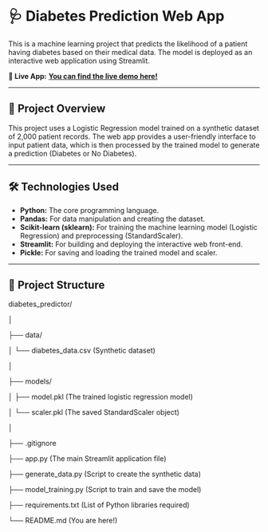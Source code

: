 # 🩺 Diabetes Prediction Web App

This is a machine learning project that predicts the likelihood of a patient having diabetes based on their medical data. The model is deployed as an interactive web application using Streamlit.

**🔗 Live App:** [**You can find the live demo here!**](https://diabetes-predictor-8gvkg4slz2wekxhxfknjvm.streamlit.app/)

---

## 🎯 Project Overview

This project uses a Logistic Regression model trained on a synthetic dataset of 2,000 patient records. The web app provides a user-friendly interface to input patient data, which is then processed by the trained model to generate a prediction (Diabetes or No Diabetes).

---

## 🛠️ Technologies Used

* **Python:** The core programming language.
* **Pandas:** For data manipulation and creating the dataset.
* **Scikit-learn (sklearn):** For training the machine learning model (Logistic Regression) and preprocessing (StandardScaler).
* **Streamlit:** For building and deploying the interactive web front-end.
* **Pickle:** For saving and loading the trained model and scaler.

---

## 📁 Project Structure
diabetes_predictor/

│

├── data/

│   └── diabetes_data.csv   (Synthetic dataset)

│

├── models/

│   ├── model.pkl           (The trained logistic regression model)

│   └── scaler.pkl          (The saved StandardScaler object)

│

├── .gitignore

├── app.py                  (The main Streamlit application file)

├── generate_data.py        (Script to create the synthetic data)

├── model_training.py       (Script to train and save the model)

├── requirements.txt        (List of Python libraries required)

└── README.md               (You are here!) 

